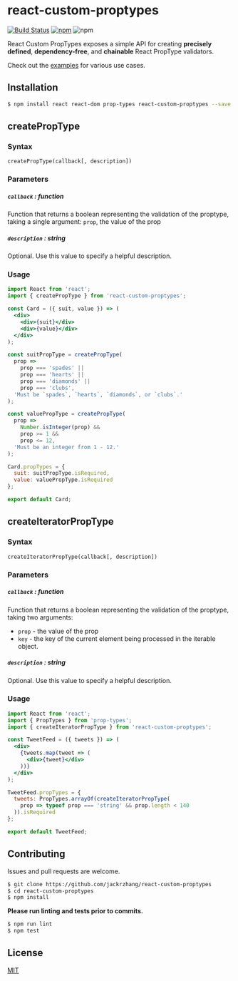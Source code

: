 # react-custom-proptypes
[![Build Status](https://travis-ci.org/jackrzhang/react-custom-proptypes.svg?branch=master)](https://travis-ci.org/jackrzhang/react-custom-proptypes)
[![npm](https://img.shields.io/npm/v/react-custom-proptypes.svg)](https://www.npmjs.com/package/react-custom-proptypes)
![npm](https://img.shields.io/npm/dt/react-custom-proptypes.svg)

React Custom PropTypes exposes a simple API for creating **precisely defined**, **dependency-free**, and **chainable** React PropType validators.

Check out the [examples](https://github.com/jackrzhang/react-custom-proptypes/blob/master/examples) for various use cases.

## Installation
```sh
$ npm install react react-dom prop-types react-custom-proptypes --save
```

## createPropType
### Syntax
```
createPropType(callback[, description])
```

### Parameters
##### `callback` : function
Function that returns a boolean representing the validation of the proptype, taking a single argument: `prop`, the value of the prop

##### `description` : string
Optional. Use this value to specify a helpful description.

### Usage
```jsx
import React from 'react';
import { createPropType } from 'react-custom-proptypes';

const Card = ({ suit, value }) => (
  <div>
    <div>{suit}</div>
    <div>{value}</div>
  </div>
);

const suitPropType = createPropType(
  prop =>
    prop === 'spades' ||
    prop === 'hearts' ||
    prop === 'diamonds' ||
    prop === 'clubs',
  'Must be `spades`, `hearts`, `diamonds`, or `clubs`.'
);

const valuePropType = createPropType(
  prop =>
    Number.isInteger(prop) &&
    prop >= 1 &&
    prop <= 12,
  'Must be an integer from 1 - 12.'
);

Card.propTypes = {
  suit: suitPropType.isRequired,
  value: valuePropType.isRequired
};

export default Card;
```

## createIteratorPropType
### Syntax
```
createIteratorPropType(callback[, description])
```

### Parameters
##### `callback` : function
Function that returns a boolean representing the validation of the proptype, taking two arguments: 
 * `prop` - the value of the prop
 * `key` - the key of the current element being processed in the iterable object.

##### `description` : string
Optional. Use this value to specify a helpful description.

### Usage
```jsx
import React from 'react';
import { PropTypes } from 'prop-types';
import { createIteratorPropType } from 'react-custom-proptypes';

const TweetFeed = ({ tweets }) => (
  <div>
    {tweets.map(tweet => (
      <div>{tweet}</div>
    ))}
  </div>
);

TweetFeed.propTypes = {
  tweets: PropTypes.arrayOf(createIteratorPropType(
    prop => typeof prop === 'string' && prop.length < 140
  )).isRequired
};

export default TweetFeed;
```

## Contributing
Issues and pull requests are welcome.
```sh
$ git clone https://github.com/jackrzhang/react-custom-proptypes
$ cd react-custom-proptypes
$ npm install
```

**Please run linting and tests prior to commits.**
```sh
$ npm run lint
$ npm test
```

## License
[MIT](https://github.com/jackrzhang/react-custom-proptypes/blob/master/LICENSE)
